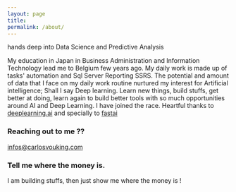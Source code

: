 ```yaml
---
layout: page
title: 
permalink: /about/
---
```


hands deep into Data Science and Predictive Analysis

 My education in Japan in Business Administration and Information Technology lead me to Belgium few years ago.  My daily work is made up of tasks' automation and Sql Server Reporting SSRS. The potential and amount of data that I face on my daily work routine nurtured my interest for Artificial intelligence; Shall I say Deep learning. 
 Learn new things, build stuffs, get better at doing, learn again to build better tools with so much opportunities around AI and Deep Learning. I have joined the race.
Heartful thanks to [deeplearning.ai](http://deeplearning.ai) and specially to [fastai](http://fast.ai)



### Reaching out to me ??

[infos@carlosvouking.com](mailto:infos@carlosvouking.com)


### Tell me where the money is.

I am building stuffs, then just show me where the money is !
